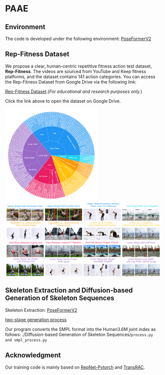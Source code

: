 # PAAE

## Environment
The code is developed under the following environment: [PoseFormerV2](https://github.com/QitaoZhao/PoseFormerV2)

## Rep-Fitness Dataset

We propose a clear, human-centric repetitive fitness action test dataset, **Rep-Fitness**. The videos are sourced from YouTube and Keep fitness platforms, and the dataset contains 141 action categories. You can access the Rep-Fitness Dataset from Google Drive via the following link:

[Rep-Fitness Dataset](https://drive.google.com/file/d/1GFPxQo5e5eQUy4h6_6-1K-rsZbKxF1Gq/view?usp=drive_link).(*For educational and research purposes only.*)

Click the link above to open the dataset on Google Drive.

<img src="image/category.png" alt="Categories Image" width="300"/>
<img src="image/Visual examples.png" alt="Example Image" width="600" height="auto"/>

## Skeleton Extraction and Diffusion-based Generation of Skeleton Sequences
Skeleton Extraction: [PoseFormerV2](https://github.com/QitaoZhao/PoseFormerV2)

[two-stage generation process](https://github.com/li-ronghui/LODGE)

Our program converts the SMPL format into the Human3.6M joint index as follows: ./Diffusion-based Generation of Skeleton Sequences/`process.py and smpl_process.py`

## Acknowledgment
Our training code is mainly based on [RepNet-Pytorch](https://github.com/confifu/RepNet-Pytorch/tree/main) and [TransRAC](https://github.com/SvipRepetitionCounting/TransRAC). 

